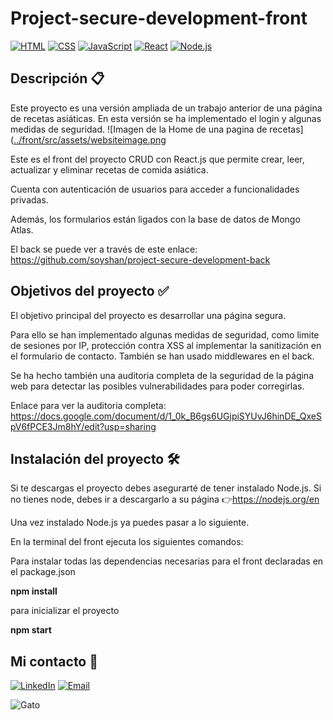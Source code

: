 # Project-secure-development-front
[![HTML](https://img.shields.io/badge/-HTML-orange?style=flat-square&logo=html5&logoColor=white)](https://developer.mozilla.org/en-US/docs/Web/HTML)
[![CSS](https://img.shields.io/badge/-CSS-blue?style=flat-square&logo=css3&logoColor=white)](https://developer.mozilla.org/en-US/docs/Web/CSS) [![JavaScript](https://img.shields.io/badge/-JavaScript-yellow?style=flat-square&logo=javascript&logoColor=white)](https://developer.mozilla.org/en-US/docs/Web/JavaScript) [![React](https://img.shields.io/badge/-React-blue?style=flat-square&logo=react&logoColor=white)](https://reactjs.org/) [![Node.js](https://img.shields.io/badge/-Node.js-green?style=flat-square&logo=node.js&logoColor=white)](https://nodejs.org/)


## Descripción 📋
Este proyecto es una versión ampliada de un trabajo anterior de una página de recetas asiáticas.
En esta versión se ha implementado el login y algunas medidas de seguridad. 
![Imagen de la Home de una pagina de recetas]([../front/src/assets/websiteimage.png](https://raw.githubusercontent.com/soyshan/project-secure-development-front/main/src/assets/websiteimage.png
)

Este es el front del proyecto CRUD con React.js que permite crear, leer, actualizar y eliminar recetas de comida asiática.

Cuenta con autenticación de usuarios para acceder a funcionalidades privadas.

Además, los formularios están ligados con la base de datos de Mongo Atlas.

El back se puede ver a través de este enlace:  https://github.com/soyshan/project-secure-development-back


## Objetivos del proyecto ✅
El objetivo principal del proyecto es desarrollar una página segura. 

Para ello se han implementado algunas medidas de seguridad, como limite de sesiones por IP, protección contra XSS al implementar la sanitización en el formulario de contacto.
También se han usado middlewares en el back.

Se ha hecho también una auditoria completa de la seguridad de la página web para detectar las posibles vulnerabilidades para poder corregirlas.

Enlace para ver la auditoria completa: 
https://docs.google.com/document/d/1_0k_B6gs6UGjpiSYUvJ6hinDE_QxeSpV6fPCE3Jm8hY/edit?usp=sharing


## Instalación del proyecto 🛠
Si te descargas el proyecto debes asegurarté de tener instalado Node.js.
Si no tienes node, debes ir a descargarlo a su página 👉https://nodejs.org/en

Una vez instalado Node.js ya puedes pasar a lo siguiente.

En la terminal del front ejecuta los siguientes comandos:

Para instalar todas las dependencias necesarias para el front declaradas en el package.json

**npm install**

para inicializar el proyecto

**npm start** 





## Mi contacto 📧

[![LinkedIn](https://img.shields.io/badge/-LinkedIn-blue?style=flat-square&logo=linkedin&logoColor=white&link=https://www.linkedin.com/in/tu-nombre/)](https://www.linkedin.com/in/shanshan-bu/)   [![Email](https://img.shields.io/badge/-Email-blue?style=flat-square&logo=mail.ru&logoColor=white)](mailto:shanbu131@gmail.com)

![Gato](https://media1.tenor.com/m/29Ok5pc0ivAAAAAd/gatinho-gato.gif)



